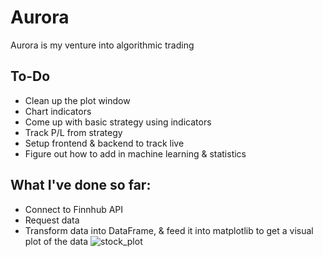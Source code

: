 # Aurora
 Aurora is my venture into algorithmic trading

## To-Do
- Clean up the plot window
- Chart indicators
- Come up with basic strategy using indicators
- Track P/L from strategy
- Setup frontend & backend to track live
- Figure out how to add in machine learning & statistics

## What I've done so far:
- Connect to Finnhub API
- Request data
- Transform data into DataFrame, & feed it into matplotlib to get a visual plot of the data
![stock_plot](https://user-images.githubusercontent.com/43218639/178910307-e498797e-e5d4-40fb-b91b-a5f34d0e0799.png)
